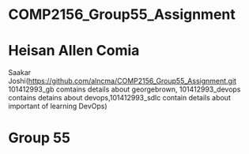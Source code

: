 # COMP2156_Group55_Assignment
# Heisan Allen Comia
Saakar Joshi(https://github.com/alncma/COMP2156_Group55_Assignment.git 101412993_gb comtains details about georgebrown, 101412993_devops contains detains about devops,101412993_sdlc  contain details about important of learning
DevOps)
# Group 55
